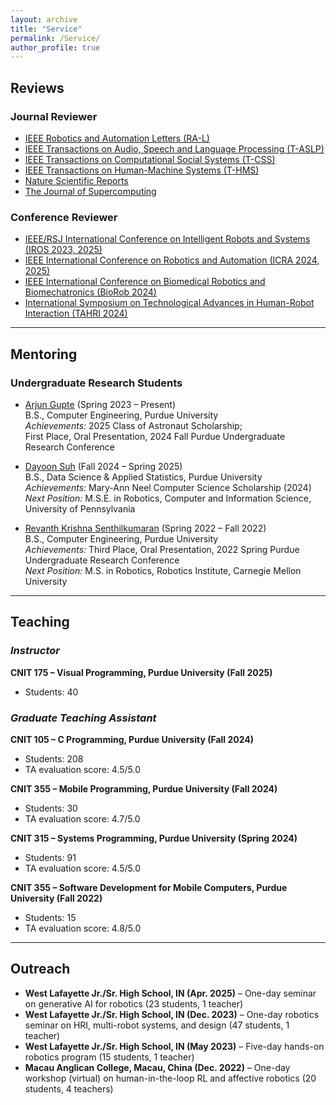 ```yaml
---
layout: archive
title: "Service"
permalink: /Service/
author_profile: true
---
```


## Reviews

### Journal Reviewer
- [IEEE Robotics and Automation Letters (RA-L)](https://www.ieee-ras.org/publications/ra-l)  
- [IEEE Transactions on Audio, Speech and Language Processing (T-ASLP)](https://ieeexplore.ieee.org/xpl/RecentIssue.jsp?punumber=6570655)  
- [IEEE Transactions on Computational Social Systems (T-CSS)](https://ieeexplore.ieee.org/xpl/RecentIssue.jsp?punumber=6570650)  
- [IEEE Transactions on Human-Machine Systems (T-HMS)](https://ieeexplore.ieee.org/xpl/RecentIssue.jsp?punumber=6221037)  
- [Nature Scientific Reports](https://www.nature.com/srep/)  
- [The Journal of Supercomputing](https://link.springer.com/journal/11227)  

### Conference Reviewer
- [IEEE/RSJ International Conference on Intelligent Robots and Systems (IROS 2023, 2025)](https://iros2025.org/)  
- [IEEE International Conference on Robotics and Automation (ICRA 2024, 2025)](https://2025.ieee-icra.org/)  
- [IEEE International Conference on Biomedical Robotics and Biomechatronics (BioRob 2024)](https://www.biorob2024.org/)  
- [International Symposium on Technological Advances in Human-Robot Interaction (TAHRI 2024)](https://www.tahri.org/)  

---

## Mentoring

### Undergraduate Research Students
- [Arjun Gupte](http://www.smart-laboratory.org/group/Arjun_Gupte.html) (Spring 2023 – Present)  
  B.S., Computer Engineering, Purdue University  
  *Achievements:* 2025 Class of Astronaut Scholarship;  
  First Place, Oral Presentation, 2024 Fall Purdue Undergraduate Research Conference  

- [Dayoon Suh](http://www.smart-laboratory.org/group/Dayoon_Suh.html) (Fall 2024 – Spring 2025)  
  B.S., Data Science & Applied Statistics, Purdue University  
  *Achievements:* Mary-Ann Neel Computer Science Scholarship (2024)  
  *Next Position:* M.S.E. in Robotics, Computer and Information Science, University of Pennsylvania  

- [Revanth Krishna Senthilkumaran](http://www.smart-laboratory.org/group/Revanth_Krishna_Senthilkumaran.html) (Spring 2022 – Fall 2022)  
  B.S., Computer Engineering, Purdue University  
  *Achievements:* Third Place, Oral Presentation, 2022 Spring Purdue Undergraduate Research Conference  
  *Next Position:* M.S. in Robotics, Robotics Institute, Carnegie Mellon University  

---

## Teaching

### *Instructor*

**CNIT 175 – Visual Programming, Purdue University (Fall 2025)**  
- Students: 40  

### *Graduate Teaching Assistant*

**CNIT 105 – C Programming, Purdue University (Fall 2024)**  
- Students: 208  
- TA evaluation score: 4.5/5.0  

**CNIT 355 – Mobile Programming, Purdue University (Fall 2024)**  
- Students: 30  
- TA evaluation score: 4.7/5.0  

**CNIT 315 – Systems Programming, Purdue University (Spring 2024)**  
- Students: 91  
- TA evaluation score: 4.5/5.0  

**CNIT 355 – Software Development for Mobile Computers, Purdue University (Fall 2022)**  
- Students: 15  
- TA evaluation score: 4.8/5.0  

---

## Outreach
- **West Lafayette Jr./Sr. High School, IN (Apr. 2025)** – One-day seminar on generative AI for robotics (23 students, 1 teacher)  
- **West Lafayette Jr./Sr. High School, IN (Dec. 2023)** – One-day robotics seminar on HRI, multi-robot systems, and design (47 students, 1 teacher)  
- **West Lafayette Jr./Sr. High School, IN (May 2023)** – Five-day hands-on robotics program (15 students, 1 teacher)  
- **Macau Anglican College, Macau, China (Dec. 2022)** – One-day workshop (virtual) on human-in-the-loop RL and affective robotics (20 students, 4 teachers)  


